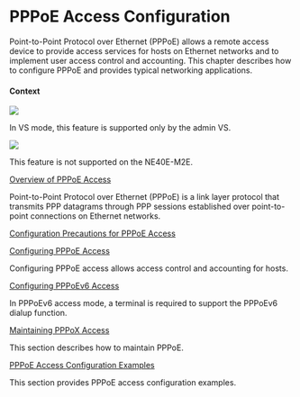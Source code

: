 PPPoE Access Configuration
==========================

Point-to-Point Protocol over Ethernet (PPPoE) allows a remote access device to provide access services for hosts on Ethernet networks and to implement user access control and accounting. This chapter describes how to configure PPPoE and provides typical networking applications.

#### Context

![](../../../../public_sys-resources/note_3.0-en-us.png) 

In VS mode, this feature is supported only by the admin VS.


![](../../../../public_sys-resources/note_3.0-en-us.png) 

This feature is not supported on the NE40E-M2E.



[Overview of PPPoE Access](../../../../software/nev8r10_vrpv8r16/user/ne/dc_ne_pppoe_cfg_0002.html)

Point-to-Point Protocol over Ethernet (PPPoE) is a link layer protocol that transmits PPP datagrams through PPP sessions established over point-to-point connections on Ethernet networks.

[Configuration Precautions for PPPoE Access](../../../../software/nev8r10_vrpv8r16/user/spec/PPPoE_Access_limitation.html)



[Configuring PPPoE Access](../../../../software/nev8r10_vrpv8r16/user/ne/dc_ne_pppoe_cfg_0004.html)

Configuring PPPoE access allows access control and accounting for hosts.

[Configuring PPPoEv6 Access](../../../../software/nev8r10_vrpv8r16/user/ne/dc_ne_pppoxv6_cfg_0012.html)

In PPPoEv6 access mode, a terminal is required to support the PPPoEv6 dialup function.

[Maintaining PPPoX Access](../../../../software/nev8r10_vrpv8r16/user/ne/dc_ne_pppoe_cfg_0010.html)

This section describes how to maintain PPPoE.

[PPPoE Access Configuration Examples](../../../../software/nev8r10_vrpv8r16/user/ne/dc_ne_pppox_cfg_0183.html)

This section provides PPPoE access configuration examples.